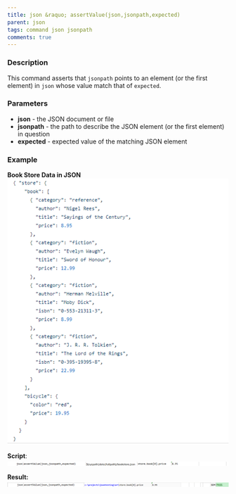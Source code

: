 ```yaml
---
title: json &raquo; assertValue(json,jsonpath,expected)
parent: json
tags: command json jsonpath
comments: true
---
```



### Description
This command asserts that `jsonpath` points to an element (or the first element) in `json` whose value match that of
`expected`.


### Parameters
- **json** - the JSON document or file
- **jsonpath** \- the path to describe the JSON element (or the first element) in question
- **expected** \- expected value of the matching JSON element


### Example
**Book Store Data in JSON**<br/>
![bookstoreData](image/bookStoreData.png)

**Script**:<br/>
![script](image/assertValue_01.png)

**Result:**<br/>
![output](image/assertValue_02.png)
